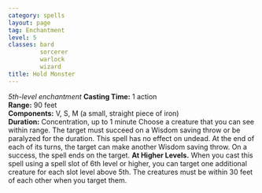 ```yaml
---
category: spells
layout: page
tag: Enchantment
level: 5
classes: bard
         sorcerer
         warlock
         wizard
title: Hold Monster 
---
```

_5th-level enchantment_ 
**Casting Time:** 1 action    
**Range:** 90 feet    
**Components:** V, S, M (a small, straight piece of iron)    
**Duration:** Concentration, up to 1 minute 
Choose a creature that you can see within range. The target must succeed on a Wisdom saving throw or be paralyzed for the duration. This spell has no effect on undead. At the end of each of its turns, the target can make another Wisdom saving throw. On a success, the spell ends on the target. 
**At Higher Levels.** When you cast this spell using a spell slot of 6th level or higher, you can target one additional creature for each slot level above 5th. The creatures must be within 30 feet of each other when you target them. 
